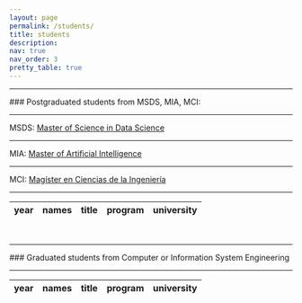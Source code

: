 ```yaml
---
layout: page
permalink: /students/
title: students
description: 
nav: true
nav_order: 3
pretty_table: true
---
```


<hr>
### Postgraduated students from MSDS, MIA, MCI:

<hr>
MSDS: <a href="https://www.uai.cl/master-of-science/master-of-science-in-data-science/"> Master of Science in Data Science </a>
<hr>
MIA: <a href="https://ingenieria.uai.cl/magister/magister-en-inteligencia-artificial/">Master of Artificial Intelligence</a>
<hr>
MCI: <a href="https://ingenieria.uai.cl/master-of-science/magister-en-ciencias-de-la-ingenieria/"> Magíster en Ciencias de la Ingeniería</a>

<hr>

<table
  data-click-to-select="true"
  data-height="760"
  data-pagination="true"
  data-search="false"
  data-toggle="table"
  data-url="{{ '/assets/json/table_postgraduated.json' | relative_url }}"
>
  <thead>
    <tr>
      <th data-field="year" data-halign="left" data-align="center" data-sortable="true">year</th>
      <th data-field="names" data-halign="left" data-align="left" data-sortable="false">names</th>
      <th data-field="title" data-halign="left" data-align="left" data-sortable="false">title</th>
      <th data-field="program" data-halign="left" data-align="left" data-sortable="false">program</th>
      <th data-field="university" data-halign="left" data-align="left" data-sortable="false">university</th>
    </tr>
  </thead>
</table>

</br>

<hr>
### Graduated students from Computer or Information System Engineering
<hr>

<table
  data-click-to-select="true"
  data-height="760"
  data-pagination="true"
  data-search="false"
  data-toggle="table"
  data-url="{{ '/assets/json/table_graduated.json' | relative_url }}"
>
  <thead>
    <tr>
      <th data-field="year" data-halign="left" data-align="center" data-sortable="true">year</th>
      <th data-field="name" data-halign="left" data-align="left" data-sortable="false">names</th>
      <th data-field="title" data-halign="left" data-align="left" data-sortable="false">title</th>
      <th data-field="program" data-halign="left" data-align="left" data-sortable="false">program</th>
      <th data-field="university" data-halign="rileftght" data-align="left" data-sortable="false">university</th>
    </tr>
  </thead>
</table>